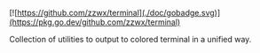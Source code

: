 [![https://github.com/zzwx/terminal](./doc/gobadge.svg)](https://pkg.go.dev/github.com/zzwx/terminal)

Collection of utilities to output to colored terminal in a unified way.
